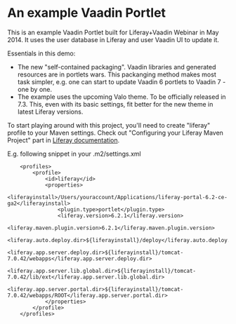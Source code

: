 # An example Vaadin Portlet

This is an example Vaadin Portlet built for Liferay+Vaadin Webinar in May 2014. It uses the user database in Liferay and user Vaadin UI to update it.

Essentials in this demo:

 * The new "self-contained packaging". Vaadin libraries and generated resources are in portlets wars. This packanging method makes most task simpler, e.g. one can start to update Vaadin 6 portlets to Vaadin 7 - one by one.
 * The example uses the upcoming Valo theme. To be officially released in 7.3. This, even with its basic settings, fit better for the new theme in latest Liferay  versions.
 
To start playing around with this project, you'll need to create "liferay" profile to your Maven settings. Check out "Configuring your Liferay Maven Project" part in [Liferay documentation](https://www.liferay.com/documentation/liferay-portal/6.2/development/-/ai/developing-plugins-using-maven-liferay-portal-6-2-dev-guide-02-en).

E.g. following snippet in your .m2/settings.xml

```
    <profiles>
        <profile>
            <id>liferay</id>
            <properties>
                <liferayinstall>/Users/youraccount/Applications/liferay-portal-6.2-ce-ga2</liferayinstall>
                <plugin.type>portlet</plugin.type>
                <liferay.version>6.2.1</liferay.version>
                <liferay.maven.plugin.version>6.2.1</liferay.maven.plugin.version>
                <liferay.auto.deploy.dir>${liferayinstall}/deploy</liferay.auto.deploy.dir>
                <liferay.app.server.deploy.dir>${liferayinstall}/tomcat-7.0.42/webapps</liferay.app.server.deploy.dir>
                <liferay.app.server.lib.global.dir>${liferayinstall}/tomcat-7.0.42/lib/ext</liferay.app.server.lib.global.dir>
                <liferay.app.server.portal.dir>${liferayinstall}/tomcat-7.0.42/webapps/ROOT</liferay.app.server.portal.dir>
            </properties>      
        </profile>
    </profiles>

```

